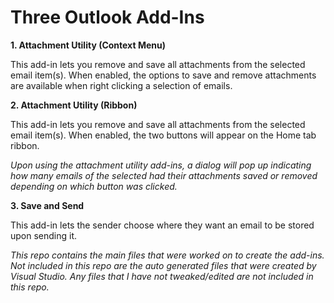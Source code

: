 # Three Outlook Add-Ins

**1. Attachment Utility (Context Menu)**

This add-in lets you remove and save all attachments from the selected email item(s). When enabled, the options to save and remove attachments are available when right clicking a selection of emails.

**2. Attachment Utility (Ribbon)**

This add-in lets you remove and save all attachments from the selected email item(s). When enabled, the two buttons will appear on the Home tab ribbon.

*Upon using the attachment utility add-ins, a dialog will pop up indicating how many emails of the selected had their attachments saved or removed depending on which button was clicked.*

**3. Save and Send**

This add-in lets the sender choose where they want an email to be stored upon sending it.


_This repo contains the main files that were worked on to create the add-ins. Not included in this repo are the auto generated files that were created by Visual Studio. Any files that I have not tweaked/edited are not included in this repo._